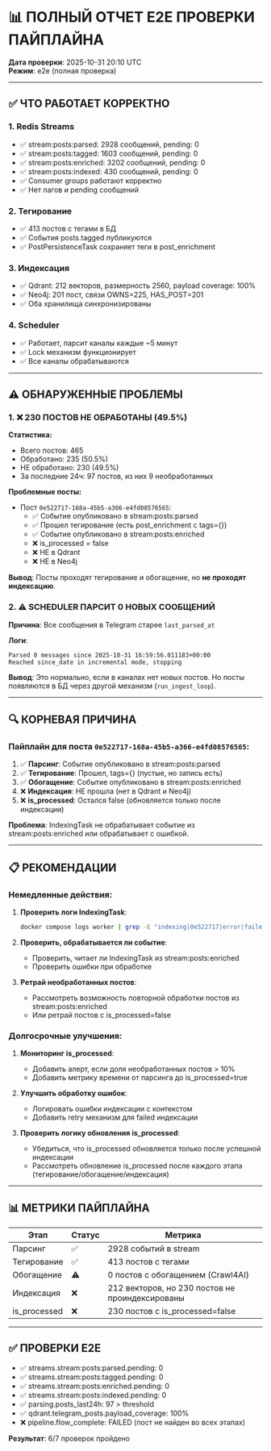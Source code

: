 # 📊 ПОЛНЫЙ ОТЧЕТ E2E ПРОВЕРКИ ПАЙПЛАЙНА

**Дата проверки**: 2025-10-31 20:10 UTC  
**Режим**: e2e (полная проверка)

---

## ✅ ЧТО РАБОТАЕТ КОРРЕКТНО

### 1. Redis Streams
- ✅ stream:posts:parsed: 2928 сообщений, pending: 0
- ✅ stream:posts:tagged: 1603 сообщений, pending: 0  
- ✅ stream:posts:enriched: 3202 сообщений, pending: 0
- ✅ stream:posts:indexed: 430 сообщений, pending: 0
- ✅ Consumer groups работают корректно
- ✅ Нет лагов и pending сообщений

### 2. Тегирование
- ✅ 413 постов с тегами в БД
- ✅ События posts.tagged публикуются
- ✅ PostPersistenceTask сохраняет теги в post_enrichment

### 3. Индексация  
- ✅ Qdrant: 212 векторов, размерность 2560, payload coverage: 100%
- ✅ Neo4j: 201 пост, связи OWNS=225, HAS_POST=201
- ✅ Оба хранилища синхронизированы

### 4. Scheduler
- ✅ Работает, парсит каналы каждые ~5 минут
- ✅ Lock механизм функционирует
- ✅ Все каналы обрабатываются

---

## ⚠️ ОБНАРУЖЕННЫЕ ПРОБЛЕМЫ

### 1. ❌ 230 ПОСТОВ НЕ ОБРАБОТАНЫ (49.5%)

**Статистика:**
- Всего постов: 465
- Обработано: 235 (50.5%)
- НЕ обработано: 230 (49.5%)
- За последние 24ч: 97 постов, из них 9 необработанных

**Проблемные посты:**
- Пост `0e522717-168a-45b5-a366-e4fd08576565`:
  - ✅ Событие опубликовано в stream:posts:parsed
  - ✅ Прошел тегирование (есть post_enrichment с tags={})
  - ✅ Событие опубликовано в stream:posts:enriched
  - ❌ is_processed = false
  - ❌ НЕ в Qdrant
  - ❌ НЕ в Neo4j

**Вывод**: Посты проходят тегирование и обогащение, но **не проходят индексацию**.

### 2. ⚠️ SCHEDULER ПАРСИТ 0 НОВЫХ СООБЩЕНИЙ

**Причина**: Все сообщения в Telegram старее `last_parsed_at`

**Логи**:
```
Parsed 0 messages since 2025-10-31 16:59:56.011183+00:00
Reached since_date in incremental mode, stopping
```

**Вывод**: Это нормально, если в каналах нет новых постов. Но посты появляются в БД через другой механизм (`run_ingest_loop`).

---

## 🔍 КОРНЕВАЯ ПРИЧИНА

### Пайплайн для поста `0e522717-168a-45b5-a366-e4fd08576565`:

1. ✅ **Парсинг**: Событие опубликовано в stream:posts:parsed
2. ✅ **Тегирование**: Прошел, tags={} (пустые, но запись есть)
3. ✅ **Обогащение**: Событие опубликовано в stream:posts:enriched
4. ❌ **Индексация**: НЕ прошла (нет в Qdrant и Neo4j)
5. ❌ **is_processed**: Остался false (обновляется только после индексации)

**Проблема**: IndexingTask не обрабатывает событие из stream:posts:enriched или обрабатывает с ошибкой.

---

## 📋 РЕКОМЕНДАЦИИ

### Немедленные действия:

1. **Проверить логи IndexingTask**:
   ```bash
   docker compose logs worker | grep -E "indexing|0e522717|error|failed"
   ```

2. **Проверить, обрабатывается ли событие**:
   - Проверить, читает ли IndexingTask из stream:posts:enriched
   - Проверить ошибки при обработке

3. **Ретрай необработанных постов**:
   - Рассмотреть возможность повторной обработки постов из stream:posts:enriched
   - Или ретрай постов с is_processed=false

### Долгосрочные улучшения:

1. **Мониторинг is_processed**:
   - Добавить алерт, если доля необработанных постов > 10%
   - Добавить метрику времени от парсинга до is_processed=true

2. **Улучшить обработку ошибок**:
   - Логировать ошибки индексации с контекстом
   - Добавить retry механизм для failed индексации

3. **Проверить логику обновления is_processed**:
   - Убедиться, что is_processed обновляется только после успешной индексации
   - Рассмотреть обновление is_processed после каждого этапа (тегирование/обогащение/индексация)

---

## 📊 МЕТРИКИ ПАЙПЛАЙНА

| Этап | Статус | Метрика |
|------|--------|---------|
| Парсинг | ✅ | 2928 событий в stream |
| Тегирование | ✅ | 413 постов с тегами |
| Обогащение | ⚠️ | 0 постов с обогащением (Crawl4AI) |
| Индексация | ❌ | 212 векторов, но 230 постов не проиндексированы |
| is_processed | ❌ | 230 постов с is_processed=false |

---

## ✅ ПРОВЕРКИ E2E

- ✅ streams.stream:posts:parsed.pending: 0
- ✅ streams.stream:posts:tagged.pending: 0
- ✅ streams.stream:posts:enriched.pending: 0
- ✅ streams.stream:posts:indexed.pending: 0
- ✅ parsing.posts_last24h: 97 > threshold
- ✅ qdrant.telegram_posts.payload_coverage: 100%
- ❌ pipeline.flow_complete: FAILED (пост не найден во всех этапах)

**Результат**: 6/7 проверок пройдено
